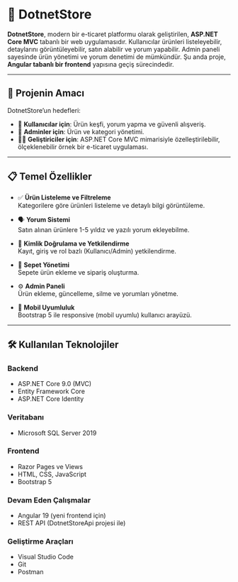 # 🛒 DotnetStore

**DotnetStore**, modern bir e-ticaret platformu olarak geliştirilen, **ASP.NET Core MVC** tabanlı bir web uygulamasıdır. Kullanıcılar ürünleri listeleyebilir, detaylarını görüntüleyebilir, satın alabilir ve yorum yapabilir. Admin paneli sayesinde ürün yönetimi ve yorum denetimi de mümkündür. Şu anda proje, **Angular tabanlı bir frontend** yapısına geçiş sürecindedir.

---

## 🎯 Projenin Amacı

DotnetStore’un hedefleri:

- 👤 **Kullanıcılar için**: Ürün keşfi, yorum yapma ve güvenli alışveriş.
- 🔧 **Adminler için**: Ürün ve kategori yönetimi.
- 👨‍💻 **Geliştiriciler için**: ASP.NET Core MVC mimarisiyle özelleştirilebilir, ölçeklenebilir örnek bir e-ticaret uygulaması.

---

## 📋 Temel Özellikler

- ✅ **Ürün Listeleme ve Filtreleme**  
  Kategorilere göre ürünleri listeleme ve detaylı bilgi görüntüleme.

- 🗣️ **Yorum Sistemi**  
  Satın alınan ürünlere 1-5 yıldız ve yazılı yorum ekleyebilme.

- 🔐 **Kimlik Doğrulama ve Yetkilendirme**  
  Kayıt, giriş ve rol bazlı (Kullanıcı/Admin) yetkilendirme.

- 🛒 **Sepet Yönetimi**  
  Sepete ürün ekleme ve sipariş oluşturma.

- ⚙️ **Admin Paneli**  
  Ürün ekleme, güncelleme, silme ve yorumları yönetme.

- 📱 **Mobil Uyumluluk**  
  Bootstrap 5 ile responsive (mobil uyumlu) kullanıcı arayüzü.

---

## 🛠 Kullanılan Teknolojiler

### Backend
- ASP.NET Core 9.0 (MVC)
- Entity Framework Core
- ASP.NET Core Identity

### Veritabanı
- Microsoft SQL Server 2019

### Frontend
- Razor Pages ve Views
- HTML, CSS, JavaScript
- Bootstrap 5

### Devam Eden Çalışmalar
- Angular 19 (yeni frontend için)
- REST API (DotnetStoreApi projesi ile)

### Geliştirme Araçları
- Visual Studio Code
- Git
- Postman
